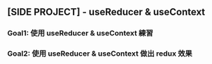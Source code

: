 ## [SIDE PROJECT] - useReducer & useContext

### Goal1: 使用 useReducer & useContext 練習

### Goal2: 使用 useReducer & useContext 做出 redux 效果
